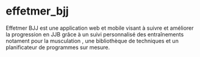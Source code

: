 # effetmer_bjj
Effetmer BJJ est une application web et mobile visant à suivre et améliorer la progression en JJB grâce à un suivi personnalisé des entraînements notament pour la musculation , une bibliothèque de techniques et un planificateur de programmes sur mesure.

